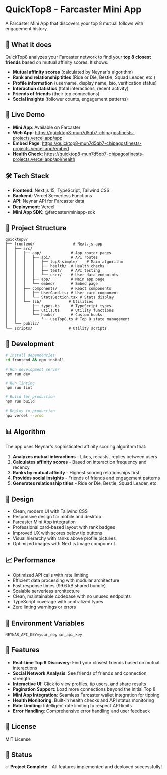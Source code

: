 # QuickTop8 - Farcaster Mini App

A Farcaster Mini App that discovers your top 8 mutual follows with engagement history.

## 🎯 What it does

QuickTop8 analyzes your Farcaster network to find your **top 8 closest friends** based on mutual affinity scores. It shows:

- **Mutual affinity scores** (calculated by Neynar's algorithm)
- **Rank and relationship titles** (Ride or Die, Bestie, Squad Leader, etc.)
- **Profile information** (username, display name, bio, verification status)
- **Interaction statistics** (total interactions, recent activity)
- **Friends of friends** (their top connections)
- **Social insights** (follower counts, engagement patterns)

## 🚀 Live Demo

- **Mini App**: Available on Farcaster
- **Web App**: https://quicktop8-mun7d5qb7-chipagosfinests-projects.vercel.app/app
- **Embed Page**: https://quicktop8-mun7d5qb7-chipagosfinests-projects.vercel.app/embed
- **Health Check**: https://quicktop8-mun7d5qb7-chipagosfinests-projects.vercel.app/api/health

## 🛠 Tech Stack

- **Frontend**: Next.js 15, TypeScript, Tailwind CSS
- **Backend**: Vercel Serverless Functions
- **API**: Neynar API for Farcaster data
- **Deployment**: Vercel
- **Mini App SDK**: @farcaster/miniapp-sdk

## 📁 Project Structure

```
quicktop8/
├── frontend/                 # Next.js app
│   ├── src/
│   │   ├── app/             # App router pages
│   │   │   ├── api/         # API routes
│   │   │   │   ├── top8-simple/    # Main algorithm
│   │   │   │   ├── health/  # Health checks
│   │   │   │   ├── test/    # API testing
│   │   │   │   └── user/    # User data endpoints
│   │   │   ├── app/         # Main app page
│   │   │   └── embed/       # Embed page
│   │   ├── components/      # React components
│   │   │   ├── UserCard.tsx # User card component
│   │   │   └── StatsSection.tsx # Stats display
│   │   └── lib/            # Utilities
│   │       ├── types.ts     # TypeScript types
│   │       ├── utils.ts     # Utility functions
│   │       └── hooks/       # Custom hooks
│   │           └── useTop8.ts # Top 8 state management
│   └── public/
└── scripts/                # Utility scripts
```

## 🔧 Development

```bash
# Install dependencies
cd frontend && npm install

# Run development server
npm run dev

# Run linting
npm run lint

# Build for production
npm run build

# Deploy to production
npx vercel --prod
```

## 📊 Algorithm

The app uses Neynar's sophisticated affinity scoring algorithm that:

1. **Analyzes mutual interactions** - Likes, recasts, replies between users
2. **Calculates affinity scores** - Based on interaction frequency and recency
3. **Ranks by mutual affinity** - Highest scoring relationships first
4. **Provides social insights** - Friends of friends and engagement patterns
5. **Generates relationship titles** - Ride or Die, Bestie, Squad Leader, etc.

## 🎨 Design

- Clean, modern UI with Tailwind CSS
- Responsive design for mobile and desktop
- Farcaster Mini App integration
- Professional card-based layout with rank badges
- Improved UX with scores below tip buttons
- Visual hierarchy with ranks above profile pictures
- Optimized images with Next.js Image component

## 📈 Performance

- Optimized API calls with rate limiting
- Efficient data processing with modular architecture
- Fast response times (99.6 kB shared bundle)
- Scalable serverless architecture
- Clean, maintainable codebase with no unused endpoints
- TypeScript coverage with centralized types
- Zero linting warnings or errors

## 🔐 Environment Variables

```env
NEYNAR_API_KEY=your_neynar_api_key
```

## 🚀 Features

- **Real-time Top 8 Discovery**: Find your closest friends based on mutual interactions
- **Social Network Analysis**: See friends of friends and connection strength
- **Interactive UI**: Click to view profiles, tip users, and share results
- **Pagination Support**: Load more connections beyond the initial Top 8
- **Mini App Integration**: Seamless Farcaster wallet integration for tipping
- **Health Monitoring**: Built-in health checks and API status monitoring
- **Rate Limiting**: Intelligent rate limiting to respect API limits
- **Error Handling**: Comprehensive error handling and user feedback

## 📄 License

MIT License

## 🎉 Status

✅ **Project Complete** - All features implemented and deployed successfully!
